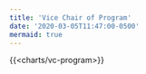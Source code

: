 ```yaml
---
title: 'Vice Chair of Program'
date: '2020-03-05T11:47:00-0500'
mermaid: true
---
```


{{<charts/vc-program>}}
